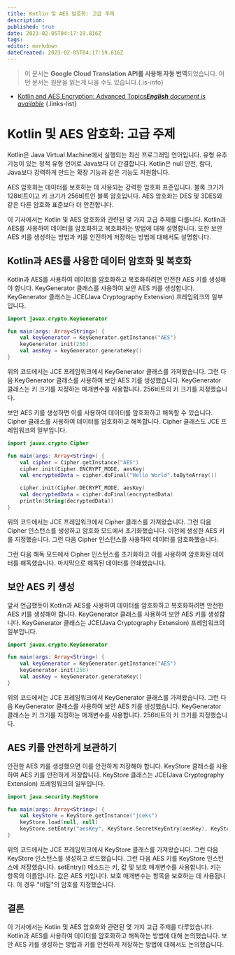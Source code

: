 ```yaml
---
title: Kotlin 및 AES 암호화: 고급 주제
description: 
published: true
date: 2023-02-05T04:17:19.816Z
tags: 
editor: markdown
dateCreated: 2023-02-05T04:17:19.816Z
---
```


> 이 문서는 **Google Cloud Translation API를 사용해 자동 번역**되었습니다.
어떤 문서는 원문을 읽는게 나을 수도 있습니다.{.is-info}



- [Kotlin and AES Encryption: Advanced Topics***English** document is available*](/en/Knowledge-base/Kotlin/kotlin-and-aes-encryption-advanced-topics)
{.links-list}


# Kotlin 및 AES 암호화: 고급 주제

Kotlin은 Java Virtual Machine에서 실행되는 최신 프로그래밍 언어입니다. 유형 유추 기능이 있는 정적 유형 언어로 Java보다 더 간결합니다. Kotlin은 null 안전, 람다, Java보다 강력하게 만드는 확장 기능과 같은 기능도 지원합니다.

AES 암호화는 데이터를 보호하는 데 사용되는 강력한 암호화 표준입니다. 블록 크기가 128비트이고 키 크기가 256비트인 블록 암호입니다. AES 암호화는 DES 및 3DES와 같은 다른 암호화 표준보다 더 안전합니다.

이 기사에서는 Kotlin 및 AES 암호화와 관련된 몇 가지 고급 주제를 다룹니다. Kotlin과 AES를 사용하여 데이터를 암호화하고 복호화하는 방법에 대해 설명합니다. 또한 보안 AES 키를 생성하는 방법과 키를 안전하게 저장하는 방법에 대해서도 설명합니다.

## Kotlin과 AES를 사용한 데이터 암호화 및 복호화

Kotlin과 AES를 사용하여 데이터를 암호화하고 복호화하려면 안전한 AES 키를 생성해야 합니다. KeyGenerator 클래스를 사용하여 보안 AES 키를 생성합니다. KeyGenerator 클래스는 JCE(Java Cryptography Extension) 프레임워크의 일부입니다.

```kotlin
import javax.crypto.KeyGenerator

fun main(args: Array<String>) {
    val keyGenerator = KeyGenerator.getInstance("AES")
    keyGenerator.init(256)
    val aesKey = keyGenerator.generateKey()
}
```

위의 코드에서는 JCE 프레임워크에서 KeyGenerator 클래스를 가져왔습니다. 그런 다음 KeyGenerator 클래스를 사용하여 보안 AES 키를 생성했습니다. KeyGenerator 클래스는 키 크기를 지정하는 매개변수를 사용합니다. 256비트의 키 크기를 지정했습니다.

보안 AES 키를 생성하면 이를 사용하여 데이터를 암호화하고 해독할 수 있습니다. Cipher 클래스를 사용하여 데이터를 암호화하고 해독합니다. Cipher 클래스도 JCE 프레임워크의 일부입니다.

```kotlin
import javax.crypto.Cipher

fun main(args: Array<String>) {
    val cipher = Cipher.getInstance("AES")
    cipher.init(Cipher.ENCRYPT_MODE, aesKey)
    val encryptedData = cipher.doFinal("Hello World".toByteArray())

    cipher.init(Cipher.DECRYPT_MODE, aesKey)
    val decryptedData = cipher.doFinal(encryptedData)
    println(String(decryptedData))
}
```

위의 코드에서는 JCE 프레임워크에서 Cipher 클래스를 가져왔습니다. 그런 다음 Cipher 인스턴스를 생성하고 암호화 모드에서 초기화했습니다. 이전에 생성한 AES 키를 지정했습니다. 그런 다음 Cipher 인스턴스를 사용하여 데이터를 암호화했습니다.

그런 다음 해독 모드에서 Cipher 인스턴스를 초기화하고 이를 사용하여 암호화된 데이터를 해독했습니다. 마지막으로 해독된 데이터를 인쇄했습니다.

## 보안 AES 키 생성

앞서 언급했듯이 Kotlin과 AES를 사용하여 데이터를 암호화하고 복호화하려면 안전한 AES 키를 생성해야 합니다. KeyGenerator 클래스를 사용하여 보안 AES 키를 생성합니다. KeyGenerator 클래스는 JCE(Java Cryptography Extension) 프레임워크의 일부입니다.

```kotlin
import javax.crypto.KeyGenerator

fun main(args: Array<String>) {
    val keyGenerator = KeyGenerator.getInstance("AES")
    keyGenerator.init(256)
    val aesKey = keyGenerator.generateKey()
}
```

위의 코드에서는 JCE 프레임워크에서 KeyGenerator 클래스를 가져왔습니다. 그런 다음 KeyGenerator 클래스를 사용하여 보안 AES 키를 생성했습니다. KeyGenerator 클래스는 키 크기를 지정하는 매개변수를 사용합니다. 256비트의 키 크기를 지정했습니다.

## AES 키를 안전하게 보관하기

안전한 AES 키를 생성했으면 이를 안전하게 저장해야 합니다. KeyStore 클래스를 사용하여 AES 키를 안전하게 저장합니다. KeyStore 클래스는 JCE(Java Cryptography Extension) 프레임워크의 일부입니다.

```kotlin
import java.security.KeyStore

fun main(args: Array<String>) {
    val keyStore = KeyStore.getInstance("jceks")
    keyStore.load(null, null)
    keyStore.setEntry("aesKey", KeyStore.SecretKeyEntry(aesKey), KeyStore.PasswordProtection("secret".toCharArray()))
}
```

위의 코드에서는 JCE 프레임워크에서 KeyStore 클래스를 가져왔습니다. 그런 다음 KeyStore 인스턴스를 생성하고 로드했습니다. 그런 다음 AES 키를 KeyStore 인스턴스에 저장했습니다. setEntry() 메소드는 키, 값 및 보호 매개변수를 사용합니다. 키는 항목의 이름입니다. 값은 AES 키입니다. 보호 매개변수는 항목을 보호하는 데 사용됩니다. 이 경우 "비밀"의 암호를 지정했습니다.

## 결론

이 기사에서는 Kotlin 및 AES 암호화와 관련된 몇 가지 고급 주제를 다루었습니다. Kotlin과 AES를 사용하여 데이터를 암호화하고 해독하는 방법에 대해 논의했습니다. 보안 AES 키를 생성하는 방법과 키를 안전하게 저장하는 방법에 대해서도 논의했습니다.